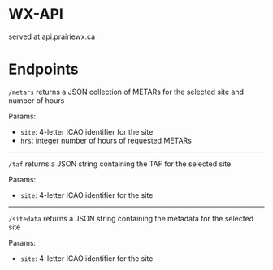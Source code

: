# WX-API

served at api.prairiewx.ca

# Endpoints

`/metars` returns a JSON collection of METARs for the selected site and number
of hours

Params:

- `site`: 4-letter ICAO identifier for the site
- `hrs`: integer number of hours of requested METARs

---

`/taf` returns a JSON string containing the TAF for the selected site

Params:

- `site`: 4-letter ICAO identifier for the site

---

`/sitedata` returns a JSON string containing the metadata for the selected site

Params:

- `site`: 4-letter ICAO identifier for the site
